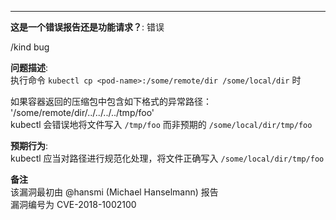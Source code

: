 ---  
**这是一个错误报告还是功能请求？**: 错误  

/kind bug  

**问题描述**:  
执行命令 `kubectl cp <pod-name>:/some/remote/dir /some/local/dir` 时  

如果容器返回的压缩包中包含如下格式的异常路径：  
'/some/remote/dir/../../../../tmp/foo'  
kubectl 会错误地将文件写入 `/tmp/foo` 而非预期的 `/some/local/dir/tmp/foo`  

**预期行为**:  
kubectl 应当对路径进行规范化处理，将文件正确写入 `/some/local/dir/tmp/foo`  

**备注**  
该漏洞最初由 @hansmi (Michael Hanselmann) 报告  
漏洞编号为 CVE-2018-1002100